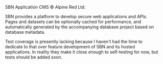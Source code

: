 SBN Application CMS &copy; Alpine Red Ltd.

SBN provides a platform to develop secure web applications and APIs. Pages and datasets can be optionally cached for performance, and automatically generated by the accompanying database project based on database metadata.

Test coverage is presently lacking because I haven't had the time to dedicate to that over feature development of SBN and its hosted applications. In reality they make it close enough to self-testing for now, but tests should be added soon.
